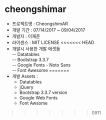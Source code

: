 # cheongshimar

- 프로젝트명 : CheongshimAR
- 개발 기간 : 07/14/2017 ~ 09/04/2017
- 개발자 : 이재준
- 라이센스 : MIT LICENSE
<<<<<<< HEAD
- 개발시 사용한 개발 에셋들<br>
-- Datatables <br>
-- Bootstrap 3.3.7 <br>
-- Google Fonts - Noto Sans <br>
-- Font Awesome
=======
- 개발 Assets :
  - Datatables
  - jQuery
  - Bootstrap 3.3.7 version
  - Google Web Fonts
  - Font Awsome
>>>>>>> 0911
